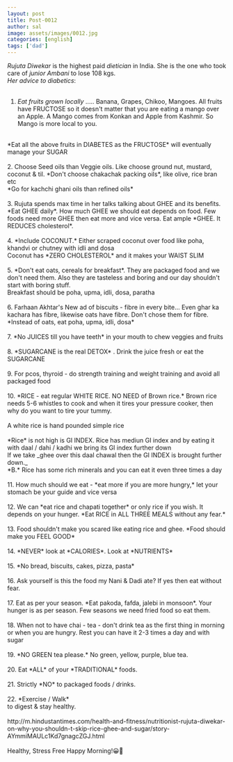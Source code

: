 ```yaml
---
layout: post
title: Post-0012
author: sal
image: assets/images/0012.jpg
categories: [english]
tags: ['dad']
---
```

*Rujuta Diwekar* is the highest paid *dietician* in India. She is the one who took care of *junior Ambani* to lose 108 kgs.  <br>
 *Her advice to diabetics*:  <br>
   <br>
 1. *Eat fruits grown locally* ..... Banana, Grapes, Chikoo, Mangoes. All fruits have FRUCTOSE so it doesn't matter that you are eating a mango over an Apple. A Mango comes from Konkan and Apple from Kashmir. So Mango is more local to you.  <br>
   <br>
 *Eat all the above fruits in DIABETES as the FRUCTOSE* will eventually manage your SUGAR  <br>
   <br>
 2. Choose Seed oils than Veggie oils. Like choose ground nut, mustard, coconut & til. *Don't choose chakachak packing oils*, like olive,  rice bran etc  <br>
 *Go for kachchi ghani oils than refined oils*  <br>
   <br>
 3. Rujuta spends max time in her talks talking about GHEE and its benefits.  <br>
 *Eat GHEE daily*. How much GHEE we should eat depends on food. Few foods need more GHEE then eat more and vice versa. Eat ample *GHEE. It REDUCES cholesterol*.  <br>
   <br>
 4. *Include COCONUT.* Either scraped coconut over food like poha, khandvi or chutney with idli and dosa  <br>
 Coconut has *ZERO CHOLESTEROL* and it makes your WAIST SLIM  <br>
   <br>
 5. *Don't eat oats, cereals for breakfast*. They are packaged food and we don't need them.  Also they are tasteless and boring and our day shouldn't start with boring stuff.  <br>
 Breakfast should be poha, upma, idli, dosa, paratha  <br>
   <br>
 6. Farhaan Akhtar's New ad of biscuits - fibre in every bite... Even ghar ka kachara has fibre, likewise oats have fibre. Don't chose them for fibre. *Instead of oats, eat poha, upma, idli, dosa*  <br>
   <br>
 7. *No JUICES till you have teeth* in your mouth to chew veggies and fruits  <br>
   <br>
 8. *SUGARCANE is the real DETOX* . Drink the juice fresh or eat the SUGARCANE  <br>
   <br>
 9. For pcos, thyroid - do strength training and weight training and avoid all packaged food  <br>
   <br>
 10. *RICE - eat regular WHITE RICE. NO NEED of Brown rice.* Brown rice needs 5-6 whistles to cook and when it tires your pressure cooker, then why do you want to tire your tummy.  <br>
   <br>
 A white rice is hand pounded simple rice  <br>
   <br>
 *Rice* is not high is GI INDEX.  Rice has mediun GI index and by eating it with daal / dahi / kadhi we bring its GI index further down  <br>
 If we take _ghee over this daal chawal then the GI INDEX is brought further down._  <br>
 *B.* Rice has some rich minerals and you can eat it even three times a day  <br>
   <br>
 11. How much should we eat - *eat more if you are more hungry,* let your stomach be your guide and vice versa  <br>
   <br>
 12. We can *eat rice and chapati together* or only rice if you wish. It depends on your hunger. *Eat RICE in ALL THREE MEALS without any fear.*  <br>
   <br>
 13. Food shouldn't make you scared like eating rice and ghee. *Food should make you FEEL GOOD*  <br>
   <br>
 14. *NEVER* look at *CALORIES*. Look at *NUTRIENTS*  <br>
   <br>
 15. *No bread, biscuits, cakes, pizza, pasta*  <br>
   <br>
 16. Ask yourself is this the food my Nani & Dadi ate?  If yes then eat without fear.  <br>
   <br>
 17. Eat as per your season. *Eat pakoda, fafda, jalebi in monsoon*. Your hunger is as per season. Few seasons we need fried food so eat them.  <br>
   <br>
 18. When not to have chai - tea - don't drink tea as the first thing in morning or when you are hungry. Rest you can have it 2-3 times a day and with sugar  <br>
   <br>
 19. *NO GREEN tea please.* No green, yellow, purple, blue tea.  <br>
   <br>
 20. Eat *ALL* of your *TRADITIONAL* foods.  <br>
   <br>
 21. Strictly *NO* to packaged foods / drinks.  <br>
   <br>
 22. *Exercise / Walk*  <br>
 to digest & stay healthy.  <br>
   <br>
 http://m.hindustantimes.com/health-and-fitness/nutritionist-rujuta-diwekar-on-why-you-shouldn-t-skip-rice-ghee-and-sugar/story-AYmmiMAULc1Kd7gnagcZGJ.html  <br>
   <br>
 Healthy, Stress Free Happy Morning!😀🤣